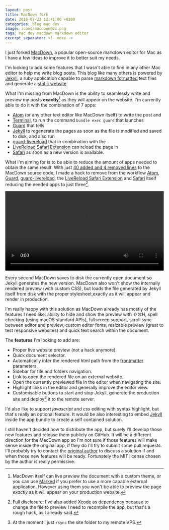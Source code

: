 ```yaml
---
layout: post
title: MacDown fork
date: 2016-07-23 12:41:00 +0200
categories: blog mac dev
image: icons/macdown@2x.png
tags: mac dev macdown markdown editor
excerpt_separator: <!--more-->
---
```


I just forked [MacDown](http://macdown.uranusjr.com), a popular open-source markdown editor for Mac as I have a few ideas to improve it to better suit my needs.

I'm looking to add some features that I wasn't able to find in any other Mac editor to help me write blog posts. This blog like many others is powered by [Jekyll](http://jekyllrb.com), a ruby application capable to parse [markdown formatted](http://daringfireball.net/projects/markdown/syntax) text files and generate a [static website](https://www.smashingmagazine.com/2015/11/modern-static-website-generators-next-big-thing/).

What I'm missing from MacDown is the ability to seamlessly write and preview my posts **exactly**[^1] as they will appear on the website. I'm currently able to do it with the combination of 7 apps:

- [Atom](https://atom.io) (or any other text editor like MacDown itself) to write the post and
- [Terminal](<https://en.wikipedia.org/wiki/Terminal_(OS_X)>), to run the command `bundle exec guard` that launches
- [Guard](https://github.com/guard/guard) that tells
- [Jekyll](http://jekyllrb.com) to regenerate the pages as soon as the file is modified and saved to disk, and also run
- [guard-livereload](https://github.com/guard/guard-livereload) that in combination with the
- [LiveReload Safari Extension](http://livereload.com/extensions/) can reload the page in
- [Safari](<https://en.wikipedia.org/wiki/Safari_(web_browser)>) as soon as a new version is available.

What I'm aiming for is to be able to reduce the amount of apps needed to obtain the same result. With just [40 added and 4 removed lines](https://github.com/macteo/macdown/commit/e5d28fd0d570b6856b2ce0146c36fbcc3a29a649) to the MacDown source code, I made a hack to remove from the workflow [Atom](https://atom.io), [Guard](https://github.com/guard/guard), [guard-livereload](https://github.com/guard/guard-livereload), the [LiveReload Safari Extension](http://livereload.com/extensions/) and [Safari](<https://en.wikipedia.org/wiki/Safari_(web_browser)>) itself reducing the needed apps to just three[^2].

<video width="100%" controls class="bordered">
  <source src="/assets/videos/macdown-fork-live-preview.m4v" type="video/mp4">
  Your browser does not support HTML5 video.
</video>

<!--more-->

Every second MacDown saves to disk the currently open document so Jekyll generates the new version. MacDown also won't show the internally rendered preview (with custom CSS), but loads the file generated by Jekyll itself from disk with the proper stylesheet,exactly as it will appear and render in production.

I'm really happy with this solution as MacDown already has mostly of the features I need like: ability to hide and show the preview with ⇧⌘H, spell checking (using macOS standard APIs), fullscreen support, scroll sync between editor and preview, custom editor fonts, resizable preview (great to test responsive websites) and quick text search within the document.

The **features** I'm looking to add are:

- Proper live website preview (not a hack anymore).
- Quick document selector.
- Automatically infer the rendered html path from the [frontmatter](https://jekyllrb.com/docs/frontmatter/) parameters.
- Sidebar for file and folders navigation.
- Link to open the rendered file on an external website.
- Open the currently previewed file in the editor when navigating the site.
- Highlight links in the editor and generally improve the editor view.
- Customisable buttons to start and stop Jekyll, generate the production site and deploy[^3] it to the remote server.

I'd also like to support _javascript_ and _css_ editing with syntax highlight, but that's really an optional feature. It would be also interesting to embed [Jekyll](http://jekyllrb.com) inside the app bundle to create a self contained solution.

I still haven't decided how to distribute the app, but surely I'll develop those new features and release them publicly on GitHub. It will be a different direction for the MacDown app so I'm not sure if those features will make sense inside the original app, if they do I'll try to submit some pull requests. I'll probably try to contact the [original author](https://twitter.com/uranusjr) to discuss a solution if and when those new features will be ready. Fortunately the MIT license chosen by the author is really permissive.

[^1]: MacDown itself can live preview the document with a custom theme, or you can use [Marked](http://marked2app.com) if you prefer to use a more capable external application. However using them you won't be able to preview the page _exactly_ as it will appear on your production website.
[^2]: Full disclosure: I've also added [Xcode](https://en.wikipedia.org/wiki/Xcode) as dependency because to change the file to preview I need to recompile the app, but that's a rough hack, as I already said.
[^3]: At the moment I just `rsync` the site folder to my remote VPS.
